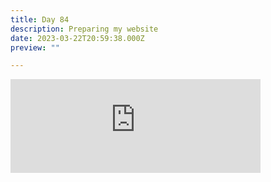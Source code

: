 ```yaml
---
title: Day 84
description: Preparing my website
date: 2023-03-22T20:59:38.000Z
preview: ""

---
```

<iframe src="https://mastodontech.de/@larnius/110068944009038296/embed" class="mastodon-embed" style="max-width: 100%; border: 0" width="400" allowfullscreen="allowfullscreen"></iframe><script src="https://mastodontech.de/embed.js" async="async"></script>